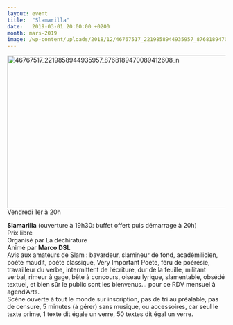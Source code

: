 ```yaml
---
layout: event
title:  "Slamarilla"
date:   2019-03-01 20:00:00 +0200
month: mars-2019
image: /wp-content/uploads/2018/12/46767517_2219858944935957_8768189470089412608_n.jpg
---
```

<img class="alignnone size-full wp-image-5732" src="http://localhost/wpagendarts/wp-content/uploads/2018/12/46767517_2219858944935957_8768189470089412608_n.jpg" alt="46767517_2219858944935957_8768189470089412608_n" width="960" height="352" srcset="http://localhost/wpagendarts/wp-content/uploads/2018/12/46767517_2219858944935957_8768189470089412608_n.jpg 960w, http://localhost/wpagendarts/wp-content/uploads/2018/12/46767517_2219858944935957_8768189470089412608_n-300x110.jpg 300w, http://localhost/wpagendarts/wp-content/uploads/2018/12/46767517_2219858944935957_8768189470089412608_n-768x282.jpg 768w" sizes="(max-width: 960px) 100vw, 960px" />Vendredi 1er à 20h

**Slamarilla** (ouverture à 19h30: buffet offert puis démarrage à 20h)  
Prix libre  
Organisé par La déchirature  
Animé par **Marco DSL**  
Avis aux amateurs de Slam : bavardeur, slamineur de fond, académilicien, poète maudit, poète classique, Very Important Poète, féru de poérésie, travailleur du verbe, intermittent de l’écriture, dur de la feuille, militant verbal, rimeur à gage, bête à concours, oiseau lyrique, slamentable, obsédé textuel, et bien sûr le public sont les bienvenus… pour ce RDV mensuel à agend’Arts.  
Scène ouverte à tout le monde sur inscription, pas de tri au préalable, pas de censure, 5 minutes (à gérer) sans musique, ou accessoires, car seul le texte prime, 1 texte dit égale un verre, 50 textes dit égal un verre.